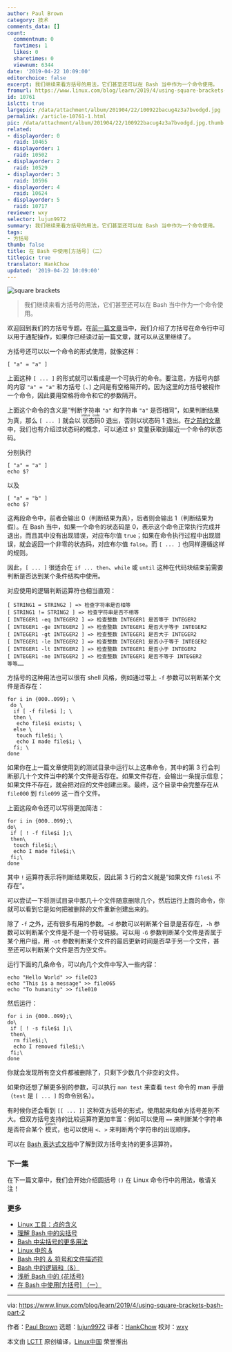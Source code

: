 ```yaml
---
author: Paul Brown
category: 技术
comments_data: []
count:
  commentnum: 0
  favtimes: 1
  likes: 0
  sharetimes: 0
  viewnum: 6344
date: '2019-04-22 10:09:00'
editorchoice: false
excerpt: 我们继续来看方括号的用法，它们甚至还可以在 Bash 当中作为一个命令使用。
fromurl: https://www.linux.com/blog/learn/2019/4/using-square-brackets-bash-part-2
id: 10761
islctt: true
largepic: /data/attachment/album/201904/22/100922bacug4z3a7bvodgd.jpg
permalink: /article-10761-1.html
pic: /data/attachment/album/201904/22/100922bacug4z3a7bvodgd.jpg.thumb.jpg
related:
- displayorder: 0
  raid: 10465
- displayorder: 1
  raid: 10502
- displayorder: 2
  raid: 10529
- displayorder: 3
  raid: 10596
- displayorder: 4
  raid: 10624
- displayorder: 5
  raid: 10717
reviewer: wxy
selector: lujun9972
summary: 我们继续来看方括号的用法，它们甚至还可以在 Bash 当中作为一个命令使用。
tags:
- 方括号
thumb: false
title: 在 Bash 中使用[方括号]（二）
titlepic: true
translator: HankChow
updated: '2019-04-22 10:09:00'
---
```


![square brackets](/data/attachment/album/201904/22/100922bacug4z3a7bvodgd.jpg "square brackets")



> 
> 我们继续来看方括号的用法，它们甚至还可以在 Bash 当中作为一个命令使用。
> 
> 
> 


欢迎回到我们的方括号专题。在[前一篇文章](/article-10717-1.html)当中，我们介绍了方括号在命令行中可以用于通配操作，如果你已经读过前一篇文章，就可以从这里继续了。


方括号还可以以一个命令的形式使用，就像这样：



```
[ "a" = "a" ]
```

上面这种 `[ ... ]` 的形式就可以看成是一个可执行的命令。要注意，方括号内部的内容 `"a" = "a"` 和方括号 `[`、`]` 之间是有空格隔开的。因为这里的方括号被视作一个命令，因此要用空格将命令和它的参数隔开。


上面这个命令的含义是“判断字符串 `"a"` 和字符串 `"a"` 是否相同”，如果判断结果为真，那么 `[ ... ]` 就会以<ruby> 状态码 <rt>  status code </rt></ruby> 0 退出，否则以状态码 1 退出。在[之前的文章](/article-10596-1.html)中，我们也有介绍过状态码的概念，可以通过 `$?` 变量获取到最近一个命令的状态码。


分别执行



```
[ "a" = "a" ]
echo $?
```

以及



```
[ "a" = "b" ]
echo $?
```

这两段命令中，前者会输出 0（判断结果为真），后者则会输出 1（判断结果为假）。在 Bash 当中，如果一个命令的状态码是 0，表示这个命令正常执行完成并退出，而且其中没有出现错误，对应布尔值 `true`；如果在命令执行过程中出现错误，就会返回一个非零的状态码，对应布尔值 `false`。而 `[ ... ]` 也同样遵循这样的规则。


因此，`[ ... ]` 很适合在 `if ... then`、`while` 或 `until` 这种在代码块结束前需要判断是否达到某个条件结构中使用。


对应使用的逻辑判断运算符也相当直观：



```
[ STRING1 = STRING2 ] => 检查字符串是否相等
[ STRING1 != STRING2 ] => 检查字符串是否不相等
[ INTEGER1 -eq INTEGER2 ] => 检查整数 INTEGER1 是否等于 INTEGER2 
[ INTEGER1 -ge INTEGER2 ] => 检查整数 INTEGER1 是否大于等于 INTEGER2
[ INTEGER1 -gt INTEGER2 ] => 检查整数 INTEGER1 是否大于 INTEGER2
[ INTEGER1 -le INTEGER2 ] => 检查整数 INTEGER1 是否小于等于 INTEGER2
[ INTEGER1 -lt INTEGER2 ] => 检查整数 INTEGER1 是否小于 INTEGER2
[ INTEGER1 -ne INTEGER2 ] => 检查整数 INTEGER1 是否不等于 INTEGER2
等等……
```

方括号的这种用法也可以很有 shell 风格，例如通过带上 `-f` 参数可以判断某个文件是否存在：



```
for i in {000..099}; \
 do \
  if [ -f file$i ]; \
  then \
   echo file$i exists; \
  else \
   touch file$i; \
   echo I made file$i; \
  fi; \
done
```

如果你在上一篇文章使用到的测试目录中运行以上这串命令，其中的第 3 行会判断那几十个文件当中的某个文件是否存在。如果文件存在，会输出一条提示信息；如果文件不存在，就会把对应的文件创建出来。最终，这个目录中会完整存在从 `file000` 到 `file099` 这一百个文件。


上面这段命令还可以写得更加简洁：



```
for i in {000..099};\
do\
 if [ ! -f file$i ];\
 then\
  touch file$i;\
  echo I made file$i;\
 fi;\
done
```

其中 `!` 运算符表示将判断结果取反，因此第 3 行的含义就是“如果文件 `file$i` 不存在”。


可以尝试一下将测试目录中那几十个文件随意删除几个，然后运行上面的命令，你就可以看到它是如何把被删除的文件重新创建出来的。


除了 `-f` 之外，还有很多有用的参数。`-d` 参数可以判断某个目录是否存在，`-h` 参数可以判断某个文件是不是一个符号链接。可以用 `-G` 参数判断某个文件是否属于某个用户组，用 `-ot` 参数判断某个文件的最后更新时间是否早于另一个文件，甚至还可以判断某个文件是否为空文件。


运行下面的几条命令，可以向几个文件中写入一些内容：



```
echo "Hello World" >> file023
echo "This is a message" >> file065
echo "To humanity" >> file010
```

然后运行：



```
for i in {000..099};\
do\
 if [ ! -s file$i ];\
 then\
  rm file$i;\
  echo I removed file$i;\
 fi;\
done
```

你就会发现所有空文件都被删除了，只剩下少数几个非空的文件。


如果你还想了解更多别的参数，可以执行 `man test` 来查看 `test` 命令的 man 手册（`test` 是 `[ ... ]` 的命令别名）。


有时候你还会看到 `[[ ... ]]` 这种双方括号的形式，使用起来和单方括号差别不大。但双方括号支持的比较运算符更加丰富：例如可以使用 `==` 来判断某个字符串是否符合某个<ruby> 模式 <rt>  pattern </rt></ruby>，也可以使用 `<`、`>` 来判断两个字符串的出现顺序。


可以在 [Bash 表达式文档](https://www.gnu.org/software/bash/manual/bashref.html#Bash-Conditional-Expressions)中了解到双方括号支持的更多运算符。


### 下一集


在下一篇文章中，我们会开始介绍圆括号 `()` 在 Linux 命令行中的用法，敬请关注！


### 更多


* [Linux 工具：点的含义](/article-10465-1.html)
* [理解 Bash 中的尖括号](/article-10502-1.html)
* [Bash 中尖括号的更多用法](/article-10529-1.html)
* [Linux 中的 &](/article-10587-1.html)
* [Bash 中的 ＆ 符号和文件描述符](/article-10591-1.html)
* [Bash 中的逻辑和（&）](/article-10596-1.html)
* [浅析 Bash 中的 {花括号}](/article-10624-1.html)
* [在 Bash 中使用[方括号] （一）](/article-10717-1.html)




---


via: <https://www.linux.com/blog/learn/2019/4/using-square-brackets-bash-part-2>


作者：[Paul Brown](https://www.linux.com/users/bro66) 选题：[lujun9972](https://github.com/lujun9972) 译者：[HankChow](https://github.com/HankChow) 校对：[wxy](https://github.com/wxy)


本文由 [LCTT](https://github.com/LCTT/TranslateProject) 原创编译，[Linux中国](https://linux.cn/) 荣誉推出